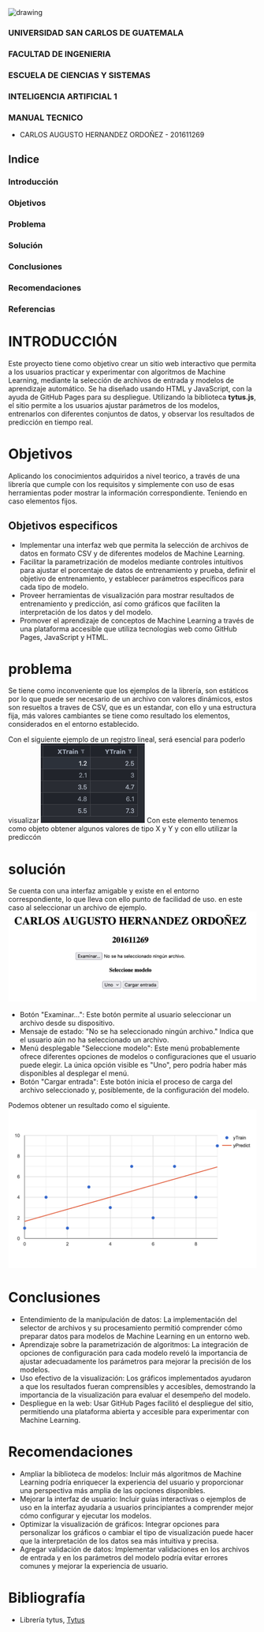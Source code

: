<img src="http://4.bp.blogspot.com/_jG2FLThbJts/So4pS1KMxLI/AAAAAAAAAI8/f0rAkcI1-5g/w1200-h630-p-k-no-nu/escudo_usac_transparente_web.png" alt="drawing" width="100"/>

### UNIVERSIDAD SAN CARLOS DE GUATEMALA

### FACULTAD DE INGENIERIA

### ESCUELA DE CIENCIAS Y SISTEMAS

### INTELIGENCIA ARTIFICIAL 1


### MANUAL TECNICO

- CARLOS AUGUSTO HERNANDEZ ORDOÑEZ - 201611269


## Indice
### Introducción
### Objetivos
### Problema
### Solución
### Conclusiones
### Recomendaciones
### Referencias



# INTRODUCCIÓN

Este proyecto tiene como objetivo crear un sitio web interactivo que permita a los usuarios practicar y experimentar con algoritmos de Machine Learning, mediante la selección de archivos de entrada y modelos de aprendizaje automático. Se ha diseñado usando HTML y JavaScript, con la ayuda de GitHub Pages para su despliegue. Utilizando la biblioteca **tytus.js**, el sitio permite a los usuarios ajustar parámetros de los modelos, entrenarlos con diferentes conjuntos de datos, y observar los resultados de predicción en tiempo real.

# Objetivos

Aplicando los conocimientos adquiridos a nivel teorico, a través de una librería que cumple con los requisitos y simplemente con uso de esas herramientas poder mostrar la información correspondiente. Teniendo en caso elementos fijos.

## Objetivos especificos

- Implementar una interfaz web que permita la selección de archivos de datos en formato CSV y de diferentes modelos de Machine Learning.
- Facilitar la parametrización de modelos mediante controles intuitivos para ajustar el porcentaje de datos de entrenamiento y prueba, definir el objetivo de entrenamiento, y establecer parámetros específicos para cada tipo de modelo.
- Proveer herramientas de visualización para mostrar resultados de entrenamiento y predicción, así como gráficos que faciliten la interpretación de los datos y del modelo.
- Promover el aprendizaje de conceptos de Machine Learning a través de una plataforma accesible que utiliza tecnologías web como GitHub Pages, JavaScript y HTML.



# problema

Se tiene como inconveniente que los ejemplos de la librería, son estáticos por lo que puede ser necesario de un archivo con valores dinámicos, estos son resueltos a traves de CSV, que es un estandar, con ello y una estructura fija, más valores cambiantes se tiene como resultado los elementos, considerados en el entorno establecido.

Con el siguiente ejemplo de un registro lineal, será esencial para poderlo visualizar
![alt text](img/5.png)
Con este elemento tenemos como objeto obtener algunos valores de tipo X y Y y con ello utilizar la prediccón


# solución

Se cuenta con una interfaz amigable y existe en el entorno correspondiente, lo que lleva con ello punto de facilidad de uso. en este caso al seleccionar un archivo de ejemplo.
![alt text](img/6.png)

- Botón "Examinar...": Este botón permite al usuario seleccionar un archivo desde su dispositivo.
- Mensaje de estado: "No se ha seleccionado ningún archivo." Indica que el usuario aún no ha seleccionado un archivo.
- Menú desplegable "Seleccione modelo": Este menú probablemente ofrece diferentes opciones de modelos o configuraciones que el usuario puede elegir. La única opción visible es "Uno", pero podría haber más disponibles al desplegar el menú.
- Botón "Cargar entrada": Este botón inicia el proceso de carga del archivo seleccionado y, posiblemente, de la configuración del modelo.

Podemos obtener un resultado como el siguiente.
![alt text](img/7.png)

# Conclusiones

  -  Entendimiento de la manipulación de datos: La implementación del selector de archivos y su procesamiento permitió comprender cómo preparar datos para modelos de Machine Learning en un entorno web.
  -  Aprendizaje sobre la parametrización de algoritmos: La integración de opciones de configuración para cada modelo reveló la importancia de ajustar adecuadamente los parámetros para mejorar la precisión de los modelos.
  -  Uso efectivo de la visualización: Los gráficos implementados ayudaron a que los resultados fueran comprensibles y accesibles, demostrando la importancia de la visualización para evaluar el desempeño del modelo.
  -  Despliegue en la web: Usar GitHub Pages facilitó el despliegue del sitio, permitiendo una plataforma abierta y accesible para experimentar con Machine Learning.

# Recomendaciones

  -  Ampliar la biblioteca de modelos: Incluir más algoritmos de Machine Learning podría enriquecer la experiencia del usuario y proporcionar una perspectiva más amplia de las opciones disponibles.
  -  Mejorar la interfaz de usuario: Incluir guías interactivas o ejemplos de uso en la interfaz ayudaría a usuarios principiantes a comprender mejor cómo configurar y ejecutar los modelos.
  -  Optimizar la visualización de gráficos: Integrar opciones para personalizar los gráficos o cambiar el tipo de visualización puede hacer que la interpretación de los datos sea más intuitiva y precisa.
  -  Agregar validación de datos: Implementar validaciones en los archivos de entrada y en los parámetros del modelo podría evitar errores comunes y mejorar la experiencia de usuario.

# Bibliografía

- Librería tytus, [Tytus](https://github.com/tytusdb/tytusjs)